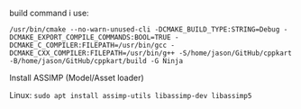 build command i use:

`
/usr/bin/cmake --no-warn-unused-cli -DCMAKE_BUILD_TYPE:STRING=Debug -DCMAKE_EXPORT_COMPILE_COMMANDS:BOOL=TRUE -DCMAKE_C_COMPILER:FILEPATH=/usr/bin/gcc -DCMAKE_CXX_COMPILER:FILEPATH=/usr/bin/g++ -S/home/jason/GitHub/cppkart -B/home/jason/GitHub/cppkart/build -G Ninja
`

Install ASSIMP (Model/Asset loader)


Linux:
`sudo apt install assimp-utils libassimp-dev libassimp5`